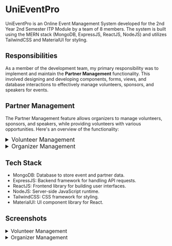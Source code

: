 # UniEventPro

UniEventPro is an Online Event Management System developed for the 2nd Year 2nd Semester ITP Module by a team of 8 members. The system is built using the MERN stack (MongoDB, ExpressJS, ReactJS, NodeJS) and utilizes TailwindCSS and MaterialUI for styling.

## Responsibilities

As a member of the development team, my primary responsibility was to implement and maintain the **Partner Management** functionality. This involved designing and developing components, forms, views, and database interactions to effectively manage volunteers, sponsors, and speakers for events.

## Partner Management

The Partner Management feature allows organizers to manage volunteers, sponsors, and speakers, while providing volunteers with various opportunities. Here's an overview of the functionality:

<details>
  <summary style="font-size: 18px">Volunteer Management </summary>

- **Read**: View available volunteer opportunities, detailed information about specific opportunities, submitted volunteer forms, application status, and schedule/assignments.

- **Create**: Fill out a registration form to become a volunteer.

- **Update**: Modify volunteer form information.

- **Delete**: Remove volunteer form.

</details>

<details>
  <summary style="font-size: 18px"> Organizer Management </summary>

- **Create**: Add sponsor details using a sponsor form, add speaker details using a speaker form, add opportunity details using a opportunity form.

- **Read**: View registered volunteers, speakers, and sponsors, opportunities, as well as event-specific partners in a table view. Generate reports related to partners and opportunities.

- **Update**: Update partner and opportunity details using an update form, and update the status of volunteer applications in a table.

- **Delete**: Delete partners (speakers, sponsors, volunteers) and opportunities.

</details>



## Tech Stack

- MongoDB: Database to store event and partner data.
- ExpressJS: Backend framework for handling API requests.
- ReactJS: Frontend library for building user interfaces.
- NodeJS: Server-side JavaScript runtime.
- TailwindCSS: CSS framework for styling.
- MaterialUI: UI component library for React.

## Screenshots

<details>
  <summary style="font-size: 16px">Volunteer Management</summary>
  
### View Available Volunteer Opportunities

  ![View Available Volunteer Opportunities](Screenshots/OpportunitiesList.png)

### Detailed Information about Specific Opportunities

  ![Detailed Information about Specific Opportunities](Screenshots/OpportunityDetails.png)

### Volunteer Registration Form

  ![Volunteer Registration Form](Screenshots/VolunteerRegistrationForm.png)

### Submitted Volunteer Forms

  ![Submitted Volunteer Forms](Screenshots/AppliedOpportunities.png)

### Update Submitted Volunteer Forms

  ![Update Submitted Volunteer Forms](Screenshots/UpdateVolunteerForm.png)

### Application Status and Schedule/Assignments

  ![Application Status and Schedule/Assignments](Screenshots/schedulesAndAssignments.png)

</details>

<details>
  <summary style="font-size: 16px">Organizer Management</summary>

 ![Organization dashboard overview](Screenshots/OrgOverview.png)

### Add Sponsor Details using Sponsor Form

  ![Add Sponsor Details using Sponsor Form](Screenshots/AddSponsor.png)

### Add Speaker Details using Speaker Form

  ![Add Speaker Details using Speaker Form](Screenshots/AddSpeaker.png)

### Create Opportunities using Opportunity Form

  ![Create Opportunities using Opportunity Form](Screenshots/AddOpportunity.png)

### View Event-Specific Registered Volunteers, Speakers, Sponsors and Opportunities

  ![View Registered Speakers](Screenshots/EventSpeakers.png)
  ![View Registered Sponsors](Screenshots/EventSponsors.png)
  ![View Registered Opportunities](Screenshots/EventOpportunities.png)
  ![View Registered Volunteers](Screenshots/EventVolunteers.png)
  
### Update Sponsor Details using Update Form

  ![Update Sponsor Details using Update Form](Screenshots/UpdateSponsor.png)

### Update Speaker Details using Update Form

  ![Update Speaker Details using Update Form](Screenshots/UpdateSpeaker.png)

### Update Opportunity Details using Update Form

  ![Update Opportunity Details using Update Form](Screenshots/UpdateOpportunity.png)

### Update the Status of Volunteer Applications in a Table

  ![Update the Status of Volunteer Applications in a Table](Screenshots/UpdateVolunteerStatus.png)

### Generate Reports related to Partners

  ![Generate Reports related to Partners](Screenshots/Reports.png)

</details>
